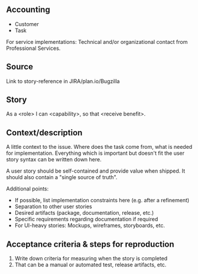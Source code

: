 ## Accounting
- Customer
- Task

For service implementations: Technical and/or organizational contact from Professional Services.

## Source

Link to story-reference in JIRA/plan.io/Bugzilla

## Story

As a \<role\> I can \<capability\>, so that \<receive benefit\>.

## Context/description

A little context to the issue. Where does the task come from, what is needed for implementation. Everything which is important but doesn't fit the user story syntax can be written down here.

A user story should be self-contained and provide value when shipped. It should also contain a "single source of truth".

Additional points:

- If possible, list implementation constraints here (e.g. after a refinement)
- Separation to other user stories
- Desired artifacts (package, documentation, release, etc.)
- Specific requirements regarding documentation if required
- For UI-heavy stories: Mockups, wireframes, storyboards, etc.

## Acceptance criteria & steps for reproduction

1. Write down criteria for measuring when the story is completed
2. That can be a manual or automated test, release artifacts, etc.

